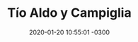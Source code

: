 ---
title:  "Tío Aldo y Campiglia"
subtitle: ""
img: http://magnoliosala.uy/img/febrero/campi2.jpg
date:   2020-01-20 10:55:01 -0300
eventdate: 2020-02-08 21:00:00 -0300
tickantel: https://tickantel.com.uy/inicio/espectaculo/40008377/espectaculo/T%C3%ADo%20Aldo%20y%20Campiglia?1
---